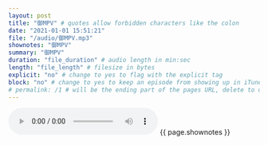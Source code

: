 ```yaml
---
layout: post
title: "御MPV" # quotes allow forbidden characters like the colon
date: "2021-01-01 15:51:21"
file: "/audio/御MPV.mp3"
shownotes: "御MPV"
summary: "御MPV"
duration: "file_duration" # audio length in min:sec
length: "file_length" # filesize in bytes
explicit: "no" # change to yes to flag with the explicit tag
block: "no" # change to yes to keep an episode from showing up in iTunes
# permalink: /1 # will be the ending part of the pages URL, delete to default to the title
---
```


<audio controls>
<source src="{{site.url}}{{site.baseurl}}{{ page.file }}" type="audio/x-mp3">
Your browser does not support the audio element.
</audio>
{{ page.shownotes }}
